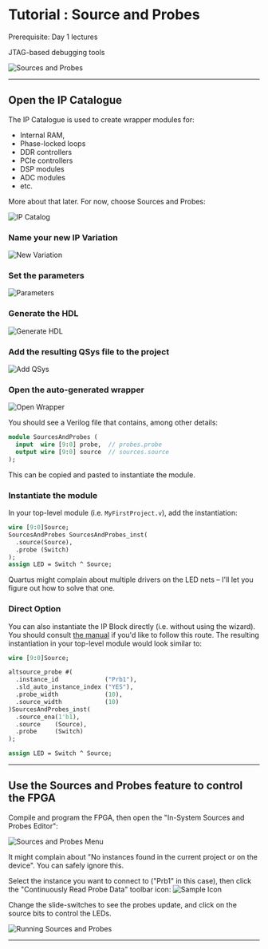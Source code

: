 # Tutorial : Source and Probes

Prerequisite: Day 1 lectures

JTAG-based debugging tools

![Sources and Probes](SourcesAndProbes/SourcesAndProbes.svg)

--------------------------------------------------------------------------------

## Open the IP Catalogue

The IP Catalogue is used to create wrapper modules for:

- Internal RAM,
- Phase-locked loops
- DDR controllers
- PCIe controllers
- DSP modules
- ADC modules
- etc.

More about that later.  For now, choose Sources and Probes:

![IP Catalog](SourcesAndProbes/IP_Catalog.png)

### Name your new IP Variation

![New Variation](SourcesAndProbes/NewVariation.png)

### Set the parameters

![Parameters](SourcesAndProbes/Parameters.png)

### Generate the HDL

![Generate HDL](SourcesAndProbes/GenerateHDL.png)

### Add the resulting QSys file to the project

![Add QSys](SourcesAndProbes/AddQSys.png)

### Open the auto-generated wrapper

![Open Wrapper](SourcesAndProbes/OpenWrapper.png)

You should see a Verilog file that contains, among other details:

```systemverilog
module SourcesAndProbes (
  input  wire [9:0] probe,  // probes.probe
  output wire [9:0] source  // sources.source
);
```

This can be copied and pasted to instantiate the module.

### Instantiate the module

In your top-level module (i.e. `MyFirstProject.v`), add the instantiation:

```systemverilog
wire [9:0]Source;
SourcesAndProbes SourcesAndProbes_inst(
  .source(Source),
  .probe (Switch)
);
assign LED = Switch ^ Source;
```

Quartus might complain about multiple drivers on the LED nets &ndash; I'll let
you figure out how to solve that one.

### Direct Option

You can also instantiate the IP Block directly (i.e. without using the wizard).
You should consult [the manual](https://www.intel.com/content/www/us/en/programmable/quartushelp/23.1/index.htm?q=/content/www/us/en/programmable/quartushelp/23.1/hdl/mega/mega_file_altsource_probe.htm)
if you'd like to follow this route.  The resulting instantiation in your
top-level module would look similar to:

```systemverilog
wire [9:0]Source;

altsource_probe #(
  .instance_id             ("Prb1"),
  .sld_auto_instance_index ("YES"),
  .probe_width             (10),
  .source_width            (10)
)SourcesAndProbes_inst(
  .source_ena(1'b1),
  .source    (Source),
  .probe     (Switch)
);

assign LED = Switch ^ Source;
```

--------------------------------------------------------------------------------

## Use the Sources and Probes feature to control the FPGA

Compile and program the FPGA, then open the "In-System Sources and Probes Editor":

![Sources and Probes Menu](SourcesAndProbes/SourcesAndProbesMenu.png)

It might complain about "No instances found in the current project or on the device".  You can safely ignore this.

Select the instance you want to connect to ("Prb1" in this case), then click
the "Continuously Read Probe Data" toolbar icon: ![Sample Icon](SourcesAndProbes/SampleIcon.png)

Change the slide-switches to see the probes update, and click on the source
bits to control the LEDs.

![Running Sources and Probes](SourcesAndProbes/RunningSourcesAndProbes.png)

--------------------------------------------------------------------------------

